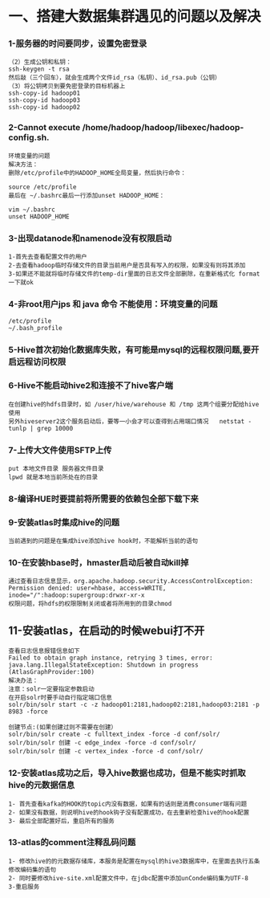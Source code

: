 # 一、搭建大数据集群遇见的问题以及解决

### 1-服务器的时间要同步，设置免密登录

```properties
（2）生成公钥和私钥：
ssh-keygen -t rsa
然后敲（三个回车），就会生成两个文件id_rsa（私钥）、id_rsa.pub（公钥）
（3）将公钥拷贝到要免密登录的目标机器上
ssh-copy-id hadoop01
ssh-copy-id hadoop03
ssh-copy-id hadoop02
```



### 2-Cannot execute /home/hadoop/hadoop/libexec/hadoop-config.sh.

```properties
环境变量的问题
解决方法：
删除/etc/profile中的HADOOP_HOME全局变量，然后执行命令：

source /etc/profile
最后在 ~/.bashrc最后一行添加unset HADOOP_HOME：

vim ~/.bashrc
unset HADOOP_HOME
```

### 3-出现datanode和namenode没有权限启动

```properties
1-首先去查看配置文件的用户
2-去查看hadoop临时存储文件的目录当前用户是否具有写入的权限，如果没有则将其添加
3-如果还不能就将临时存储文件的temp-dir里面的日志文件全部删除，在重新格式化 format一下就ok
```

### 4-非root用户jps 和 java 命令 不能使用：环境变量的问题

```properties
/etc/profile
~/.bash_profile
```



### 5-Hive首次初始化数据库失败，有可能是mysql的远程权限问题,要开启远程访问权限

### 6-Hive不能启动hive2和连接不了hive客户端

```properties
在创建hive的hdfs目录时，如 /user/hive/warehouse 和 /tmp 这两个组要分配给hive使用
另外hiveserver2这个服务启动后，要等一小会才可以查得到占用端口情况   netstat -tunlp | grep 10000
```

### 7-上传大文件使用SFTP上传

```properties
put 本地文件目录 服务器文件目录
lpwd 就是本地当前所处在的目录
```

### 8-编译HUE时要提前将所需要的依赖包全部下载下来

### 9-安装atlas时集成hive的问题

```properties
当前遇到的问题是在集成hive添加hive hook时，不能解析当前的语句
```

### 10-在安装hbase时，hmaster启动后被自动kill掉

```properties
通过查看日志信息显示，org.apache.hadoop.security.AccessControlException: Permission denied: user=hbase, access=WRITE, inode="/":hadoop:supergroup:drwxr-xr-x
权限问题，将hdfs的权限限制关闭或者将所用到的目录chmod
```

## 11-安装atlas，在启动的时候webui打不开 

```properties
查看日志信息报错信息如下
Failed to obtain graph instance, retrying 3 times, error: java.lang.IllegalStateException: Shutdown in progress (AtlasGraphProvider:100)
解决办法：
注意：solr一定要指定参数启动
在开启solr时要手动自行指定端口信息
solr/bin/solr start -c -z hadoop01:2181,hadoop02:2181,hadoop03:2181 -p 8983 -force

创建节点:(如果创建过则不需要在创建）
solr/bin/solr create -c fulltext_index -force -d conf/solr/ 
solr/bin/solr 创建 -c edge_index -force -d conf/solr/   
solr/bin/solr 创建 -c vertex_index -force -d conf/solr/
```

### 12-安装atlas成功之后，导入hive数据也成功，但是不能实时抓取hive的元数据信息

```properties
1- 首先查看kafka的HOOK的topic内没有数据，如果有的话则是消费consumer端有问题
2- 如果没有数据，则说明hive的hook钩子没有配置成功，在去重新检查hive的hook配置
3- 最后全部配置好后，重启所有的服务
```

### 13-atlas的comment注释乱码问题

```properties
1- 修改hive的的元数据存储库，本服务是配置在mysql的hive3数据库中，在里面去执行五条修改编码集的语句
2- 同时要修改hive-site.xml配置文件中，在jdbc配置中添加unConde编码集为UTF-8
3-重启服务
```

